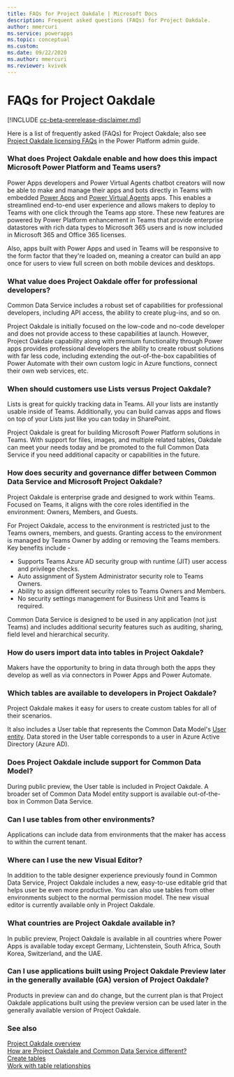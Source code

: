```yaml
---
title: FAQs for Project Oakdale | Microsoft Docs
description: Frequent asked questions (FAQs) for Project Oakdale.
author: mmercuri
ms.service: powerapps
ms.topic: conceptual
ms.custom: 
ms.date: 09/22/2020
ms.author: mmercuri
ms.reviewer: kvivek
---
```

# FAQs for Project Oakdale 

[!INCLUDE [cc-beta-prerelease-disclaimer.md](../includes/cc-beta-prerelease-disclaimer.md)]

Here is a list of frequently asked (FAQs) for Project Oakdale; also see [Project Oakdale licensing FAQs](/power-platform/admin/powerapps-flow-licensing-faq#project-oakdale) in the Power Platform admin guide.

### What does Project Oakdale enable and how does this impact Microsoft Power Platform and Teams users? 

Power Apps developers and Power Virtual Agents chatbot creators will now be able to make and manage their apps and bots directly in Teams with embedded [Power Apps](overview.md) and [Power Virtual Agents](https://aka.ms/pva-teams-docs) apps. This enables a streamlined end-to-end user experience and allows makers to deploy to Teams with one click through the Teams app store. These new features are powered by Power Platform enhancement in Teams that provide enterprise datastores with rich data types to Microsoft 365 users and is now included in Microsoft 365 and Office 365 licenses.

Also, apps built with Power Apps and used in Teams will be responsive to the form factor that they're loaded on, meaning a creator can build an app once for users to view full screen on both mobile devices and desktops.  

### What value does Project Oakdale offer for professional developers?

Common Data Service includes a robust set of capabilities for professional developers, including API access, the ability to create plug-ins, and so on. 

Project Oakdale is initially focused on the low-code and no-code developer and does not provide access to these capabilities at launch. However, Project Oakdale capability along with premium functionality through Power apps provides professional developers the ability to create robust solutions with far less code, including extending the out-of-the-box capabilities of Power Automate with their own custom logic in Azure functions, connect their own web services, etc.

### When should customers use Lists versus Project Oakdale?

Lists is great for quickly tracking data in Teams. All your lists are instantly usable inside of Teams. Additionally, you can build canvas apps and flows on top of your Lists just like you can today in SharePoint. 

Project Oakdale is great for building Microsoft Power Platform solutions in Teams. With support for files, images, and multiple related tables, Oakdale can meet your needs today and be promoted to the full Common Data Service if you need additional capacity or capabilities in the future.

### How does security and governance differ between Common Data Service and Microsoft Project Oakdale?

Project Oakdale is enterprise grade and designed to work within Teams. Focused on Teams, it aligns with the core roles identified in the environment: Owners, Members, and Guests. 

For Project Oakdale, access to the environment is restricted just to the Teams owners, members, and guests. 
Granting access to the environment is managed by Teams Owner by adding or removing the Teams members.
Key benefits include -
- Supports Teams Azure AD security group with runtime (JIT) user access and privilege checks.  
- Auto assignment of System Administrator security role to Teams Owners. 
- Ability to assign different security roles to Teams Owners and Members.  
- No security settings management for Business Unit and Teams is required.

Common Data Service is designed to be used in any application (not just Teams) and includes additional security features such as auditing, sharing, field level and hierarchical security.  

### How do users import data into tables in Project Oakdale?
Makers have the opportunity to bring in data through both the apps they develop as well as via connectors in Power Apps and Power Automate.

### Which tables are available to developers in Project Oakdale?  
 
Project Oakdale makes it easy for users to create custom tables for all of their scenarios. 

It also includes a User table that represents the Common Data Model's [User entity](https://docs.microsoft.com/common-data-model/schema/core/applicationcommon/user). Data stored in the User table corresponds to a user in Azure Active Directory (Azure AD). 


### Does Project Oakdale include support for Common Data Model?
 
During public preview, the User table is included in Project Oakdale. A broader set of Common Data Model entity support is available out-of-the-box in Common Data Service. 

### Can I use tables from other environments?
 
Applications can include data from environments that the maker has access to within the current tenant.

### Where can I use the new Visual Editor?

In addition to the table designer experience previously found in Common Data Service, Project Oakdale includes a new, easy-to-use editable grid that helps user be even more productive. You can also use tables from other environments subject to the normal permission model. The new visual editor is currently available only in Project Oakdale.

### What countries are Project Oakdale available in?
In public preview, Project Oakdale is available in all countries where Power Apps is available today except Germany, Lichtenstein, South Africa, South Korea, Switzerland, and the UAE.

### Can I use applications built using Project Oakdale Preview later in the generally available (GA) version of Project Oakdale?

Products in preview can and do change, but the current plan is that Project Oakdale applications built using the preview version can be used later in the generally available version of Project Oakdale. 


### See also

[Project Oakdale overview](overview-data-platform.md)<br />
[How are Project Oakdale and Common Data Service different?](data-platform-compare.md) <br />
[Create tables](create-table.md)<br/>
[Work with table relationships](relationships-table.md)
